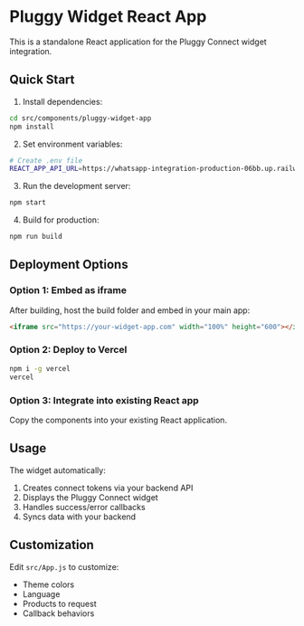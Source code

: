 # Pluggy Widget React App

This is a standalone React application for the Pluggy Connect widget integration.

## Quick Start

1. Install dependencies:
```bash
cd src/components/pluggy-widget-app
npm install
```

2. Set environment variables:
```bash
# Create .env file
REACT_APP_API_URL=https://whatsapp-integration-production-06bb.up.railway.app
```

3. Run the development server:
```bash
npm start
```

4. Build for production:
```bash
npm run build
```

## Deployment Options

### Option 1: Embed as iframe
After building, host the build folder and embed in your main app:
```html
<iframe src="https://your-widget-app.com" width="100%" height="600"></iframe>
```

### Option 2: Deploy to Vercel
```bash
npm i -g vercel
vercel
```

### Option 3: Integrate into existing React app
Copy the components into your existing React application.

## Usage

The widget automatically:
1. Creates connect tokens via your backend API
2. Displays the Pluggy Connect widget
3. Handles success/error callbacks
4. Syncs data with your backend

## Customization

Edit `src/App.js` to customize:
- Theme colors
- Language
- Products to request
- Callback behaviors